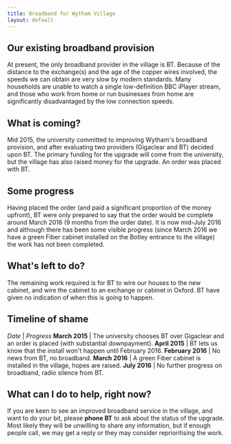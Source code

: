 ```yaml
---
title: Broadband for Wytham Village
layout: default
---
```


## Our existing broadband provision

At present, the only broadband provider in the village is BT. Because of the distance to the
exchange(s) and the age of the copper wires involved, the speeds we can obtain are very slow
by modern standards. Many households are unable to watch a single low-definition BBC iPlayer stream,
and those who work from home or run businesses from home are significantly disadvantaged by the low
connection speeds.

## What is coming?

Mid 2015, the university committed to improving Wytham's broadband provision, and after evaluating
two providers (Gigaclear and BT) decided upon BT. The primary funding for the upgrade will come
from the university, but the village has also raised money for the upgrade. An order was placed
with BT.

## Some progress

Having placed the order (and paid a significant proportion of the money upfront), BT were only
prepared to say that the order would be complete around March 2016 (9 months from the order date).
It is now mid-July 2016 and although there has been some visible progress (since March 2016 we
have a green Fiber cabinet installed on the Botley entrance to the village) the work has not been
completed.

## What's left to do?

The remaining work required is for BT to wire our houses to the new cabinet, and wire the cabinet
to an exchange or cabinet in Oxford. BT have given no indication of when this is going to happen.

## Timeline of shame

*Date* | *Progress*
__March 2015__ | The university chooses BT over Gigaclear and an order is placed (with substantial downpayment).
__April 2015__ | BT lets us know that the install won't happen until February 2016.
__February 2016__ | No news from BT, no broadband.
__March 2016__ | A green Fiber cabinet is installed in the village, hopes are raised.
__July 2016__ | No further progress on broadband, radio silence from BT.

## What can I do to help, right now?

If you are keen to see an improved broadband service in the village, and want to do your bit,
please __phone BT__ to ask about the status of the upgrade. Most likely they will be unwilling to
share any information, but if enough people call, we may get a reply or they may consider
reprioritising the work.

